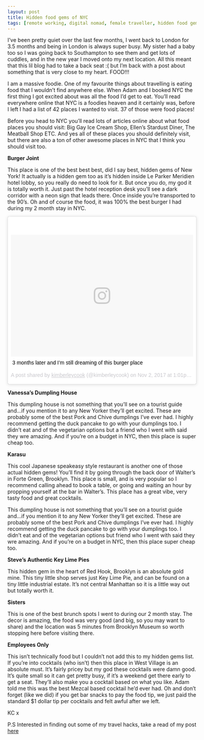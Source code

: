 ```yaml
---
layout: post
title: Hidden food gems of NYC
tags: [remote working, digital nomad, female traveller, hidden food gems of new york city, hidden food gems of NYC, secret places to eat in NYC, travel blog]
---
```


I’ve been pretty quiet over the last few months, I went back to London for 3.5 months and being in London is always super busy. My sister had a baby too so I was going back to Southampton to see them and get lots of cuddles, and in the new year I moved onto my next location. All this meant that this lil blog had to take a back seat :( but I’m back with a post about something that is very close to my heart. FOOD!!!

I am a massive foodie. One of my favourite things about travelling is eating food that I wouldn’t find anywhere else. When Adam and I booked NYC the first thing I got excited about was all the food I’d get to eat. You’ll read everywhere online that NYC is a foodies heaven and it certainly was, before I left I had a list of 42 places I wanted to visit. 37 of those were food places!

Before you head to NYC you’ll read lots of articles online about what food places you should visit: Big Gay Ice Cream Shop, Ellen’s Stardust Diner, The Meatball Shop ETC. And yes all of these places you should definitely visit, but there are also a ton of other awesome places in NYC that I think you should visit too.

**Burger Joint**

This place is one of the best best best, did I say best, hidden gems of New York! It actually is a hidden gem too as it’s hidden inside Le Parker Meridien hotel lobby, so you really do need to look for it. But once you do, my god it is totally worth it. Just past the hotel reception desk you’ll see a dark corridor with a neon sign that leads there. Once inside you’re transported to the 90’s. Oh and of course the food, it was 100% the best burger I had during my 2 month stay in NYC.

<div class="instagram-embed">
<blockquote class="instagram-media" data-instgrm-captioned data-instgrm-permalink="https://www.instagram.com/p/BbAWnT-lAXA/" data-instgrm-version="8" style=" background:#FFF; border:0; border-radius:3px; box-shadow:0 0 1px 0 rgba(0,0,0,0.5),0 1px 10px 0 rgba(0,0,0,0.15); margin: 1px; max-width:658px; padding:0; width:99.375%; width:-webkit-calc(100% - 2px); width:calc(100% - 2px);"><div style="padding:8px;"> <div style=" background:#F8F8F8; line-height:0; margin-top:40px; padding:33.33333333333333% 0; text-align:center; width:100%;"> <div style=" background:url(data:image/png;base64,iVBORw0KGgoAAAANSUhEUgAAACwAAAAsCAMAAAApWqozAAAABGdBTUEAALGPC/xhBQAAAAFzUkdCAK7OHOkAAAAMUExURczMzPf399fX1+bm5mzY9AMAAADiSURBVDjLvZXbEsMgCES5/P8/t9FuRVCRmU73JWlzosgSIIZURCjo/ad+EQJJB4Hv8BFt+IDpQoCx1wjOSBFhh2XssxEIYn3ulI/6MNReE07UIWJEv8UEOWDS88LY97kqyTliJKKtuYBbruAyVh5wOHiXmpi5we58Ek028czwyuQdLKPG1Bkb4NnM+VeAnfHqn1k4+GPT6uGQcvu2h2OVuIf/gWUFyy8OWEpdyZSa3aVCqpVoVvzZZ2VTnn2wU8qzVjDDetO90GSy9mVLqtgYSy231MxrY6I2gGqjrTY0L8fxCxfCBbhWrsYYAAAAAElFTkSuQmCC); display:block; height:44px; margin:0 auto -44px; position:relative; top:-22px; width:44px;"></div></div> <p style=" margin:8px 0 0 0; padding:0 4px;"> <a href="https://www.instagram.com/p/BbAWnT-lAXA/" style=" color:#000; font-family:Arial,sans-serif; font-size:14px; font-style:normal; font-weight:normal; line-height:17px; text-decoration:none; word-wrap:break-word;" target="_blank">3 months later and I’m still dreaming of this burger place</a></p> <p style=" color:#c9c8cd; font-family:Arial,sans-serif; font-size:14px; line-height:17px; margin-bottom:0; margin-top:8px; overflow:hidden; padding:8px 0 7px; text-align:center; text-overflow:ellipsis; white-space:nowrap;">A post shared by <a href="https://www.instagram.com/kimberleycook/" style=" color:#c9c8cd; font-family:Arial,sans-serif; font-size:14px; font-style:normal; font-weight:normal; line-height:17px;" target="_blank"> kimberleycook</a> (@kimberleycook) on <time style=" font-family:Arial,sans-serif; font-size:14px; line-height:17px;" datetime="2017-11-02T20:01:30+00:00">Nov 2, 2017 at 1:01pm PDT</time></p></div></blockquote></div>
<script async defer src="//www.instagram.com/embed.js"></script>

**Vanessa’s Dumpling House**

This dumpling house is not something that you’ll see on a tourist guide and...if you mention it to any New Yorker they’ll get excited. These are probably some of the best Pork and Chive dumplings I’ve ever had. I highly recommend getting the duck pancake to go with your dumplings too. I didn’t eat and of the vegetarian options but a friend who I went with said they wre amazing. And if you’re on a budget in NYC, then this place is super cheap too.

**Karasu**

This cool Japanese speakeasy style restaurant is another one of those actual hidden gems! You’ll find it by going through the back door of Walter’s in Forte Green, Brooklyn. This place is small, and is very popular so I recommend calling ahead to book a table, or going and waiting an hour by propping yourself at the bar in Walter’s. This place has a great vibe, very tasty food and great cocktails.

This dumpling house is not something that you’ll see on a tourist guide and...if you mention it to any New Yorker they’ll get excited. These are probably some of the best Pork and Chive dumplings I’ve ever had. I highly recommend getting the duck pancake to go with your dumplings too. I didn’t eat and of the vegetarian options but friend who I went with said they wre amazing. And if you’re on a budget in NYC, then this place super cheap too.

**Steve’s Authentic Key Lime Pies**

This hidden gem in the heart of Red Hook, Brooklyn is an absolute gold mine. This tiny little shop serves just Key Lime Pie, and can be found on a tiny little industrial estate. It’s not central Manhattan so it is a little way out but totally worth it.

**Sisters**

This is one of the best brunch spots I went to during our 2 month stay. The decor is amazing, the food was very good (and big, so you may want to share) and the location was 5 minutes from Brooklyn Museum so worth stopping here before visiting there.

**Employees Only**

This isn’t technically food but I couldn’t not add this to my hidden gems list. If you’re into cocktails (who isn’t) then this place in West Village is an absolute must. It’s fairly pricey but my god these cocktails were damn good. It’s quite small so it can get pretty busy, if it’s a weekend get there early to get a seat. They’ll also make you a cocktail based on what you like. Adam told me this was the best Mezcal based cocktail he’d ever had. Oh and don’t forget (like we did) if you get bar snacks to pay the food tip, we just paid the standard $1 dollar tip per cocktails and felt awful after we left.

KC x

P.S Interested in finding out some of my travel hacks, take a read of my post [here](http://travel.builtby.kim/travel-hacks/)
